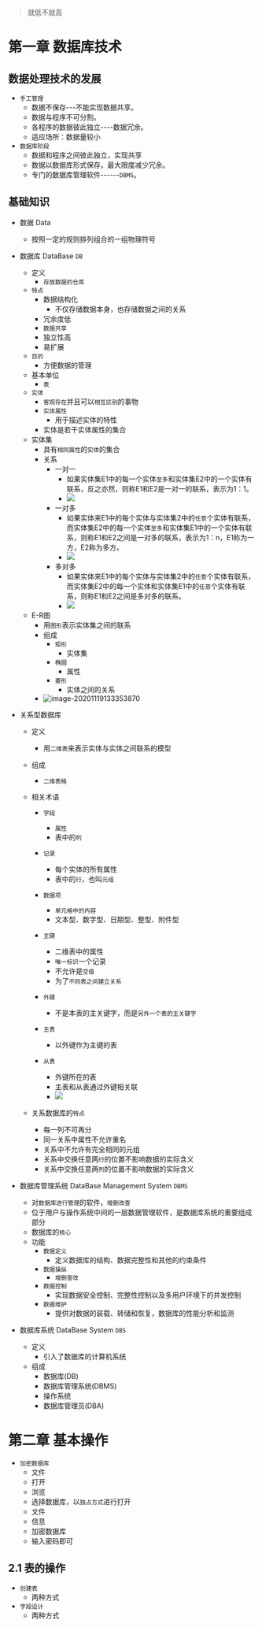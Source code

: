 

> 就低不就高



# 第一章 数据库技术

## 数据处理技术的发展

+ `手工管理`
  + 数据不保存---不能实现数据共享。
  + 数据与程序不可分割。
  + 各程序的数据彼此独立----数据冗余。
  + 适应场所：数据量较小
+ `数据库阶段`
  + 数据和程序之间彼此独立，实现共享
  + 数据以数据库形式保存，最大限度减少冗余。
  + 专门的数据库管理软件------`DBMS`。

## 基础知识

+ 数据 Data

  + 按照一定的规则排列组合的一组物理符号

+ 数据库 DataBase `DB`

  + 定义
    + `存放数据的仓库`
  + `特点`
    + 数据结构化
      + 不仅存储数据本身，也存储数据之间的关系
    + 冗余度低
    + `数据共享`
    + 独立性高
    + 易扩展
  + `目的`
    + 方便数据的管理
  + 基本单位
    + `表`
  + `实体`
    + `客观存在`并且可以`相互区别`的事物
    + `实体属性`
      + 用于描述实体的特性
    + 实体是若干实体属性的集合
  + 实体集
    + 具有`相同属性`的`实体`的集合
    + 关系
      + 一对一
        + 如果实体集E1中的每一个实体`至多`和实体集E2中的一个实体有联系，反之亦然，则称E1和E2是一对一的联系，表示为1：1。
        + ![](https://pic.downk.cc/item/5fb602c6b18d6271139591d7.jpg)
      + 一对多
        + 如果实体来E1中的每个实体与实体集2中的`任意`个实体有联系，而实体集E2中的每一个实体`至多`和实体集E1中的一个实体有联系，则称E1和E2之间是一对多的联系，表示为1：n，E1称为一方，E2称为多方。
        + ![](https://pic.downk.cc/item/5fb60347b18d62711395b10b.jpg)
      + 多对多
        + 如果实体来E1中的每个实体与实体集2中的`任意`个实体有联系，而实体集E2中的每一个实体和实体集E1中的`任意`个实体有联系，则称E1和E2之间是多对多的联系。
        + ![](https://pic.downk.cc/item/5fb6030db18d62711395a33e.jpg)
  + E-R图
    + 用`图形`表示实体集之间的联系
    + 组成
      + `矩形`
        + 实体集
      + `椭圆`
        + 属性
      + `菱形`
        + 实体之间的关系
    + ![image-20201119133353870](C:\Users\515\AppData\Roaming\Typora\typora-user-images\image-20201119133353870.png)

+ 关系型数据库

  + 定义
    + 用`二维表`来表示实体与实体之间联系的模型
  + 组成
    + `二维表格`
  + 相关术语

    + `字段`

      + `属性`
      + 表中的`列`
    + `记录`

      + 每个实体的所有属性
      + 表中的`行`，也叫`元组`
    + `数据项`

      + `单元格中的内容`
      + 文本型、数字型、日期型、整型、附件型
    + `主键`

      + 二维表中的属性
      + `唯一标识`一个记录
      + 不允许是`空值`
      + 为了`不同表之间建立关系`
    + `外键`
      + 不是本表的主关键字，而是`另外一个表的主关键字`
    + `主表`
      + 以外键作为主键的表
    + `从表`
      + 外键所在的表
      + 主表和从表通过外键相关联
      + ![](https://pic.downk.cc/item/5fb607e1b18d62711396c6a0.jpg)
  + 关系数据库的`特点`
    + 每一列不可再分
    + 同一关系中属性不允许重名
    + 关系中不允许有完全相同的元组
    + 关系中交换任意两`行`的位置不影响数据的实际含义
    + 关系中交换任意两`列`的位置不影响数据的实际含义

+ 数据库管理系统 DataBase Management System `DBMS`

  + 对`数据库进行管理`的软件，`增删改查`
  + 位于用户与操作系统中间的一层数据管理软件，是数据库系统的重要组成部分
  + 数据库的`核心`
  + 功能
    + `数据定义`
      + 定义数据库的结构、数据完整性和其他的约束条件
    + `数据操纵`
      + `增删查改`
    + `数据控制`
      + 实现数据安全控制、完整性控制以及多用户环境下的并发控制
    + `数据维护`
      + 提供对数据的装载、转储和恢复，数据库的性能分析和监测

+ 数据库系统 DataBase System `DBS`

  + 定义
    + 引入了数据库的计算机系统
  + 组成
    + 数据库(DB)
    + 数据库管理系统(DBMS)
    + 操作系统
    + 数据库管理员(DBA)

  

# 第二章 基本操作

+ `加密数据库`
  + 文件
  + 打开
  + 浏览
  + 选择数据库，以`独占方式`进行打开
  + 文件
  + 信息
  + 加密数据库
  + 输入密码即可

## 2.1 表的操作

+ `创建表`
  + 两种方式
+ `字段设计`
  + 两种方式

